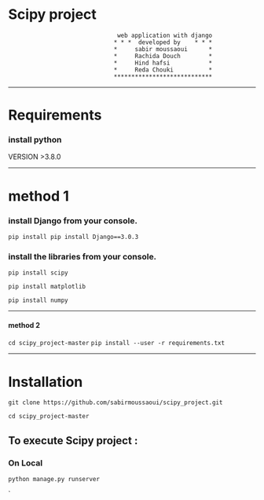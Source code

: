 #                                        Scipy project 
                                   web application with django 
                                  * * *  developed by    * * * 
                                  *     sabir moussaoui      *
                                  *     Rachida Douch        *    
                                  *     Hind hafsi           *   
                                  *     Reda Chouki          *
                                  ****************************   
***
# Requirements
### install python
VERSION >3.8.0 
***
# method 1

### install Django from your console.

`pip install pip install Django==3.0.3` 

 ### install the libraries from your console.

`pip install scipy` 

`pip install matplotlib ` 

`pip install numpy` 
***
#### method 2

`cd scipy_project-master` 
`pip install --user -r requirements.txt ` 

***
# Installation

`git clone https://github.com/sabirmoussaoui/scipy_project.git` 

`cd scipy_project-master` 



## To execute Scipy project :
### On Local
`python manage.py runserver` 








` 




                            
